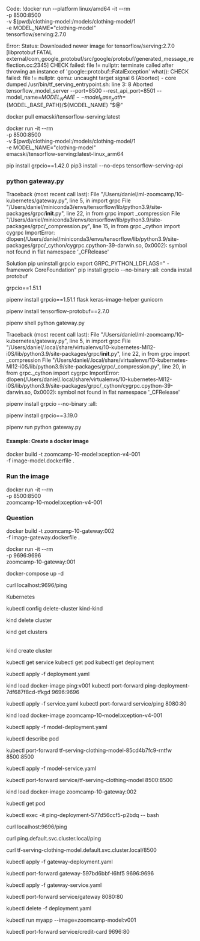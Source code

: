 Code:
!docker run --platform linux/amd64 -it --rm \
  -p 8500:8500 \
  -v $(pwd)/clothing-model:/models/clothing-model/1 \
  -e MODEL_NAME="clothing-model" \
  tensorflow/serving:2.7.0

Error:
Status: Downloaded newer image for tensorflow/serving:2.7.0
[libprotobuf FATAL external/com_google_protobuf/src/google/protobuf/generated_message_reflection.cc:2345] CHECK failed: file != nullptr: 
terminate called after throwing an instance of 'google::protobuf::FatalException'
  what():  CHECK failed: file != nullptr: 
qemu: uncaught target signal 6 (Aborted) - core dumped
/usr/bin/tf_serving_entrypoint.sh: line 3:     8 Aborted                 tensorflow_model_server --port=8500 --rest_api_port=8501 --model_name=${MODEL_NAME} --model_base_path=${MODEL_BASE_PATH}/${MODEL_NAME} "$@"


docker pull emacski/tensorflow-serving:latest


docker run -it --rm \
  -p 8500:8500 \
  -v $(pwd)/clothing-model:/models/clothing-model/1 \
  -e MODEL_NAME="clothing-model" \
  emacski/tensorflow-serving:latest-linux_arm64


pip install grpcio==1.42.0 
pip3 install --no-deps tensorflow-serving-api



### python gateway.py
Traceback (most recent call last):
  File "/Users/daniel/ml-zoomcamp/10-kubernetes/gateway.py", line 5, in <module>
    import grpc
  File "/Users/daniel/miniconda3/envs/tensorflow/lib/python3.9/site-packages/grpc/__init__.py", line 22, in <module>
    from grpc import _compression
  File "/Users/daniel/miniconda3/envs/tensorflow/lib/python3.9/site-packages/grpc/_compression.py", line 15, in <module>
    from grpc._cython import cygrpc
ImportError: dlopen(/Users/daniel/miniconda3/envs/tensorflow/lib/python3.9/site-packages/grpc/_cython/cygrpc.cpython-39-darwin.so, 0x0002): symbol not found in flat namespace '_CFRelease'

Solution
pip uninstall grpcio
export GRPC_PYTHON_LDFLAGS=" -framework CoreFoundation"
pip install grpcio --no-binary :all:
conda install protobuf

grpcio==1.51.1


pipenv install grpcio==1.51.1 flask keras-image-helper gunicorn

pipenv install tensorflow-protobuf==2.7.0


pipenv shell 
python gateway.py 

Traceback (most recent call last):
  File "/Users/daniel/ml-zoomcamp/10-kubernetes/gateway.py", line 5, in <module>
    import grpc
  File "/Users/daniel/.local/share/virtualenvs/10-kubernetes-Ml12-i0S/lib/python3.9/site-packages/grpc/__init__.py", line 22, in <module>
    from grpc import _compression
  File "/Users/daniel/.local/share/virtualenvs/10-kubernetes-Ml12-i0S/lib/python3.9/site-packages/grpc/_compression.py", line 20, in <module>
    from grpc._cython import cygrpc
ImportError: dlopen(/Users/daniel/.local/share/virtualenvs/10-kubernetes-Ml12-i0S/lib/python3.9/site-packages/grpc/_cython/cygrpc.cpython-39-darwin.so, 0x0002): symbol not found in flat namespace '_CFRelease'

pipenv install grpcio --no-binary :all:

pipenv install grpcio==3.19.0

pipenv run python gateway.py




#### Example: Create a docker image
docker build -t zoomcamp-10-model:xception-v4-001 \
  -f image-model.dockerfile .

### Run the image
docker run -it --rm \
  -p 8500:8500 \
  zoomcamp-10-model:xception-v4-001


### Question
docker build -t zoomcamp-10-gateway:002 \
  -f image-gateway.dockerfile .

docker run -it --rm \
  -p 9696:9696 \
  zoomcamp-10-gateway:001


docker-compose up -d


curl localhost:9696/ping


Kubernetes



kubectl config delete-cluster kind-kind

kind delete cluster

kind get clusters 

###### 
kind create cluster

kubectl get service
kubectl get pod
kubectl get deployment

kubectl apply -f deployment.yaml

kind load docker-image ping:v001
kubectl port-forward ping-deployment-7df687f8cd-tfkgd 9696:9696

kubectl apply -f service.yaml
kubectl port-forward service/ping 8080:80

kind load docker-image zoomcamp-10-model:xception-v4-001

kubectl apply -f model-deployment.yaml

kubectl describe pod

kubectl port-forward tf-serving-clothing-model-85cd4b7fc9-rntfw 8500:8500

kubectl apply -f model-service.yaml

kubectl port-forward service/tf-serving-clothing-model 8500:8500

kind load docker-image zoomcamp-10-gateway:002

kubectl get pod

kubectl exec -it ping-deployment-577d56ccf5-p2bdq -- bash

curl localhost:9696/ping

curl ping.default.svc.cluster.local/ping

curl tf-serving-clothing-model.default.svc.cluster.local/8500

kubectl apply -f gateway-deployment.yaml

kubectl port-forward gateway-597bd6bbf-l6hf5 9696:9696

kubectl apply -f gateway-service.yaml

kubectl port-forward service/gateway 8080:80






kubectl delete -f deployment.yaml


kubectl run myapp --image=zoomcamp-model:v001


kubectl port-forward service/credit-card 9696:80